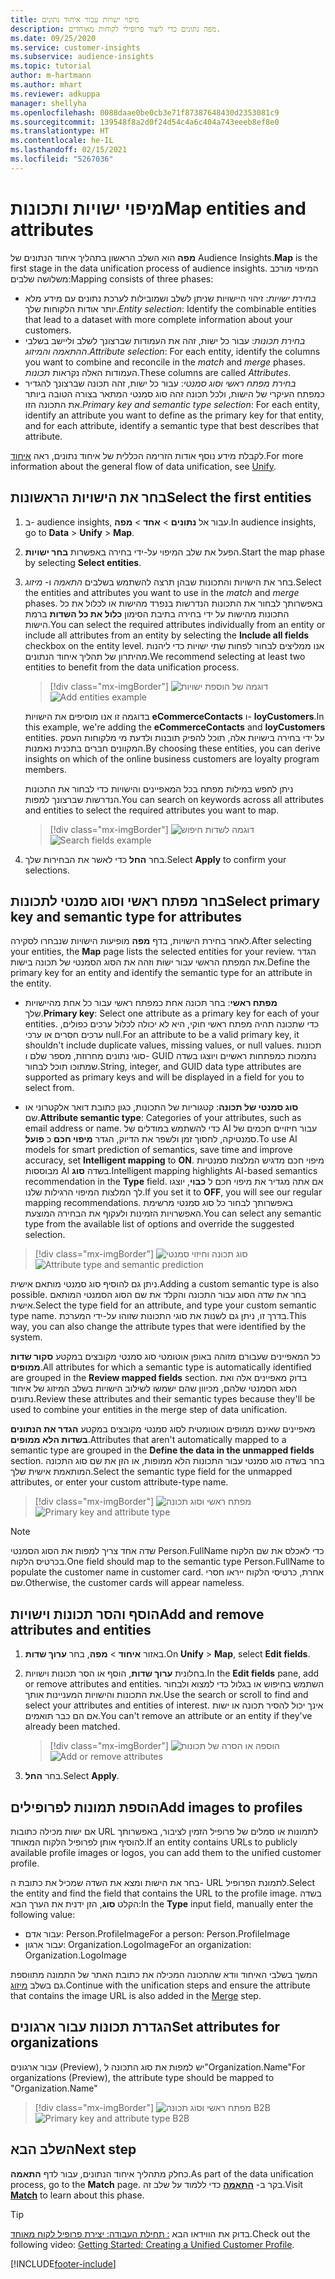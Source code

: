 ```yaml
---
title: מיפוי ישויות עבור איחוד נתונים
description: מפה נתונים כדי ליצור פרופילי לקוחות מאוחדים.
ms.date: 09/25/2020
ms.service: customer-insights
ms.subservice: audience-insights
ms.topic: tutorial
author: m-hartmann
ms.author: mhart
ms.reviewer: adkuppa
manager: shellyha
ms.openlocfilehash: 0088daae0be0cb3e71f87387648430d2353081c9
ms.sourcegitcommit: 139548f8a2d0f24d54c4a6c404a743eeeb8ef8e0
ms.translationtype: HT
ms.contentlocale: he-IL
ms.lasthandoff: 02/15/2021
ms.locfileid: "5267036"
---
```

# <a name="map-entities-and-attributes"></a><span data-ttu-id="6ddf5-103">מיפוי ישויות ותכונות</span><span class="sxs-lookup"><span data-stu-id="6ddf5-103">Map entities and attributes</span></span>

<span data-ttu-id="6ddf5-104">**מפה** הוא השלב הראשון בתהליך איחוד הנתונים של Audience Insights.</span><span class="sxs-lookup"><span data-stu-id="6ddf5-104">**Map** is the first stage in the data unification process of audience insights.</span></span> <span data-ttu-id="6ddf5-105">המיפוי מורכב משלושה שלבים:</span><span class="sxs-lookup"><span data-stu-id="6ddf5-105">Mapping consists of three phases:</span></span>

- <span data-ttu-id="6ddf5-106">*בחירת ישויות*: זיהוי היישויות שניתן לשלב ושמובילות לערכת נתונים עם מידע מלא יותר אודות הלקוחות שלך.</span><span class="sxs-lookup"><span data-stu-id="6ddf5-106">*Entity selection*: Identify the combinable entities that lead to a dataset with more complete information about your customers.</span></span>
- <span data-ttu-id="6ddf5-107">*בחירת תכונות*: עבור כל ישות, זהה את העמודות שברצונך לשלב וליישב בשלבי *ההתאמה* *והמיזוג*.</span><span class="sxs-lookup"><span data-stu-id="6ddf5-107">*Attribute selection*: For each entity, identify the columns you want to combine and reconcile in the *match* and *merge* phases.</span></span> <span data-ttu-id="6ddf5-108">העמודות האלה נקראות *תכונות*.</span><span class="sxs-lookup"><span data-stu-id="6ddf5-108">These columns are called *Attributes*.</span></span>
- <span data-ttu-id="6ddf5-109">*בחירת מפתח ראשי וסוג סמנטי*: עבור כל ישות, זהה תכונה שברצונך להגדיר כמפתח העיקרי של הישות, ולכל תכונה זהה סוג סמנטי המתאר בצורה הטובה ביותר את התכונה הזו.</span><span class="sxs-lookup"><span data-stu-id="6ddf5-109">*Primary key and semantic type selection*: For each entity, identify an attribute you want to define as the primary key for that entity, and for each attribute, identify a semantic type that best describes that attribute.</span></span>

<span data-ttu-id="6ddf5-110">לקבלת מידע נוסף אודות הזרימה הכללית של איחוד נתונים, ראה [איחוד](data-unification.md).</span><span class="sxs-lookup"><span data-stu-id="6ddf5-110">For more information about the general flow of data unification, see [Unify](data-unification.md).</span></span>

## <a name="select-the-first-entities"></a><span data-ttu-id="6ddf5-111">בחר את הישויות הראשונות</span><span class="sxs-lookup"><span data-stu-id="6ddf5-111">Select the first entities</span></span>

1. <span data-ttu-id="6ddf5-112">ב- audience insights, עבור אל **נתונים** > **אחד** > **מפה**.</span><span class="sxs-lookup"><span data-stu-id="6ddf5-112">In audience insights, go to **Data** > **Unify** > **Map**.</span></span>

2. <span data-ttu-id="6ddf5-113">הפעל את שלב המיפוי על-ידי בחירה באפשרות **בחר ישויות**.</span><span class="sxs-lookup"><span data-stu-id="6ddf5-113">Start the map phase by selecting **Select entities**.</span></span>

3. <span data-ttu-id="6ddf5-114">בחר את הישויות והתכונות שבהן תרצה להשתמש בשלבים *התאמה* ו- *מיזוג*.</span><span class="sxs-lookup"><span data-stu-id="6ddf5-114">Select the entities and attributes you want to use in the *match* and *merge* phases.</span></span> <span data-ttu-id="6ddf5-115">באפשרותך לבחור את התכונות הנדרשות בנפרד מהישות או לכלול את כל התכונות מהישות על ידי בחירה בתיבת הסימון **כלול את כל השדות** ברמת הישות.</span><span class="sxs-lookup"><span data-stu-id="6ddf5-115">You can select the required attributes individually from an entity or include all attributes from an entity by selecting the **Include all fields** checkbox on the entity level.</span></span> <span data-ttu-id="6ddf5-116">אנו ממליצים לבחור לפחות שתי ישויות כדי ליהנות מהיתרון של תהליך איחוד הנתונים.</span><span class="sxs-lookup"><span data-stu-id="6ddf5-116">We recommend selecting at least two entities to benefit from the data unification process.</span></span>

   > [!div class="mx-imgBorder"]
   > <span data-ttu-id="6ddf5-117">![דוגמה של הוספת ישויות](media/data-manager-configure-map-add-entities-example.png "דוגמה של הוספת ישויות")</span><span class="sxs-lookup"><span data-stu-id="6ddf5-117">![Add entities example](media/data-manager-configure-map-add-entities-example.png "Add entities example")</span></span>

   <span data-ttu-id="6ddf5-118">בדוגמה זו אנו מוסיפים את הישויות **eCommerceContacts** ו- **loyCustomers**.</span><span class="sxs-lookup"><span data-stu-id="6ddf5-118">In this example, we're adding the **eCommerceContacts** and **loyCustomers** entities.</span></span> <span data-ttu-id="6ddf5-119">על ידי בחירה בישויות אלה, תוכל להפיק תובנות ולדעת מי מלקוחות העסק המקוונים חברים בתכנית נאמנות.</span><span class="sxs-lookup"><span data-stu-id="6ddf5-119">By choosing these entities, you can derive insights on which of the online business customers are loyalty program members.</span></span>
   
   <span data-ttu-id="6ddf5-120">ניתן לחפש במילות מפתח בכל המאפיינים והישויות כדי לבחור את התכונות הנדרשות שברצונך למפות.</span><span class="sxs-lookup"><span data-stu-id="6ddf5-120">You can search on keywords across all attributes and entities to select the required attributes you want to map.</span></span>
   
     > [!div class="mx-imgBorder"]
   > <span data-ttu-id="6ddf5-121">![דוגמה לשדות חיפוש](media/data-manager-configure-map-search-fields-example.png "דוגמה לשדות חיפוש")</span><span class="sxs-lookup"><span data-stu-id="6ddf5-121">![Search fields example](media/data-manager-configure-map-search-fields-example.png "Search fields example")</span></span>

4. <span data-ttu-id="6ddf5-122">בחר **החל** כדי לאשר את הבחירות שלך.</span><span class="sxs-lookup"><span data-stu-id="6ddf5-122">Select **Apply** to confirm your selections.</span></span>

## <a name="select-primary-key-and-semantic-type-for-attributes"></a><span data-ttu-id="6ddf5-123">בחר מפתח ראשי וסוג סמנטי לתכונות</span><span class="sxs-lookup"><span data-stu-id="6ddf5-123">Select primary key and semantic type for attributes</span></span>

<span data-ttu-id="6ddf5-124">לאחר בחירת הישויות, בדף **מפה** מופיעות הישויות שנבחרו לסקירה.</span><span class="sxs-lookup"><span data-stu-id="6ddf5-124">After selecting your entities, the **Map** page lists the selected entities for your review.</span></span> <span data-ttu-id="6ddf5-125">הגדר את המפתח הראשי עבור ישות וזהה את הסוג הסמנטי של תכונה בישות.</span><span class="sxs-lookup"><span data-stu-id="6ddf5-125">Define the primary key for an entity and identify the semantic type for an attribute in the entity.</span></span>

- <span data-ttu-id="6ddf5-126">**מפתח ראשי**: בחר תכונה אחת כמפתח ראשי עבור כל אחת מהיישויות שלך.</span><span class="sxs-lookup"><span data-stu-id="6ddf5-126">**Primary key**: Select one attribute as a primary key for each of your entities.</span></span> <span data-ttu-id="6ddf5-127">כדי שתכונה תהיה מפתח ראשי חוקי, היא לא יכולה לכלול ערכים כפולים, ערכים חסרים או ערכי null.</span><span class="sxs-lookup"><span data-stu-id="6ddf5-127">For an attribute to be a valid primary key, it shouldn't include duplicate values, missing values, or null values.</span></span> <span data-ttu-id="6ddf5-128">תכונות סוגי נתונים מחרוזת, מספר שלם ו- GUID נתמכות כמפתחות ראשיים ויוצגו בשדה שמתוכו תוכל לבחור.</span><span class="sxs-lookup"><span data-stu-id="6ddf5-128">String, integer, and GUID data type attributes are supported as primary keys and will be displayed in a field for you to select from.</span></span>

- <span data-ttu-id="6ddf5-129">**סוג סמנטי של תכונה**: קטגוריות של התכונות, כגון כתובת דואר אלקטרוני או שם.</span><span class="sxs-lookup"><span data-stu-id="6ddf5-129">**Attribute semantic type**: Categories of your attributes, such as email address or name.</span></span> <span data-ttu-id="6ddf5-130">כדי להשתמש במודלים של AI עבור חיזויים חכמים של סמנטיקה, לחסוך זמן ולשפר את הדיוק, הגדר **מיפוי חכם** כ **פועל**.</span><span class="sxs-lookup"><span data-stu-id="6ddf5-130">To use AI models for smart prediction of semantics, save time and improve accuracy, set **Intelligent mapping** to **ON**.</span></span> <span data-ttu-id="6ddf5-131">מיפוי חכם מדגיש המלצות סמנטיות מבוססות AI בשדה **סוג**.</span><span class="sxs-lookup"><span data-stu-id="6ddf5-131">Intelligent mapping highlights AI-based semantics recommendation in the **Type** field.</span></span> <span data-ttu-id="6ddf5-132">אם אתה מגדיר את מיפוי חכם ל **כבוי**, יוצגו לך המלצות המיפוי הרגילות שלנו.</span><span class="sxs-lookup"><span data-stu-id="6ddf5-132">If you set it to **OFF**, you will see our regular mapping recommendations.</span></span> <span data-ttu-id="6ddf5-133">באפשרותך לבחור כל סוג סמנטי מרשימת האפשרויות הזמינות ולעקוף את הבחירה המוצעת.</span><span class="sxs-lookup"><span data-stu-id="6ddf5-133">You can select any semantic type from the available list of options and override the suggested selection.</span></span>

> [!div class="mx-imgBorder"]
> <span data-ttu-id="6ddf5-134">![סוג תכונה וחיזוי סמנטי](media/data-manager-configure-map-add-attributes-semantic-prediction.png "סוג תכונה וחיזוי סמנטי")</span><span class="sxs-lookup"><span data-stu-id="6ddf5-134">![Attribute type and semantic prediction](media/data-manager-configure-map-add-attributes-semantic-prediction.png "Attribute type and semantic prediction")</span></span>

<span data-ttu-id="6ddf5-135">ניתן גם להוסיף סוג סמנטי מותאם אישית.</span><span class="sxs-lookup"><span data-stu-id="6ddf5-135">Adding a custom semantic type is also possible.</span></span> <span data-ttu-id="6ddf5-136">בחר את שדה הסוג עבור התכונה והקלד את שם הסוג הסמנטי המותאם אישית.</span><span class="sxs-lookup"><span data-stu-id="6ddf5-136">Select the type field for an attribute, and type your custom semantic type name.</span></span> <span data-ttu-id="6ddf5-137">בדרך זו, ניתן גם לשנות את סוגי התכונות שזוהו על-ידי המערכת.</span><span class="sxs-lookup"><span data-stu-id="6ddf5-137">This way, you can also change the attribute types that were identified by the system.</span></span>

<span data-ttu-id="6ddf5-138">כל המאפיינים שעבורם מזוהה באופן אוטומטי סוג סמנטי מקובצים במקטע **סקור שדות ממופים**.</span><span class="sxs-lookup"><span data-stu-id="6ddf5-138">All attributes for which a semantic type is automatically identified are grouped in the **Review mapped fields** section.</span></span> <span data-ttu-id="6ddf5-139">בדוק מאפיינים אלה ואת הסוג הסמנטי שלהם, מכיוון שהם ישמשו לשילוב הישויות בשלב המיזוג של איחוד נתונים.</span><span class="sxs-lookup"><span data-stu-id="6ddf5-139">Review these attributes and their semantic types because they'll be used to combine your entities in the merge step of data unification.</span></span>

<span data-ttu-id="6ddf5-140">מאפיינים שאינם ממופים אוטומטית לסוג סמנטי מקובצים במקטע **הגדר את הנתונים בשדות הלא ממופים**.</span><span class="sxs-lookup"><span data-stu-id="6ddf5-140">Attributes that aren't automatically mapped to a semantic type are grouped in the **Define the data in the unmapped fields** section.</span></span> <span data-ttu-id="6ddf5-141">בחר בשדה סוג סמנטי עבור התכונות הלא ממופות, או הזן את שם סוג התכונה המותאמת אישית שלך.</span><span class="sxs-lookup"><span data-stu-id="6ddf5-141">Select the semantic type field for the unmapped attributes, or enter your custom attribute-type name.</span></span>

> [!div class="mx-imgBorder"]
> <span data-ttu-id="6ddf5-142">![מפתח ראשי וסוג תכונה](media/data-manager-configure-map-add-attributes.png "מפתח ראשי וסוג תכונה")</span><span class="sxs-lookup"><span data-stu-id="6ddf5-142">![Primary key and attribute type](media/data-manager-configure-map-add-attributes.png "Primary key and attribute type")</span></span>

> [!NOTE]
> <span data-ttu-id="6ddf5-143">שדה אחד צריך למפות את הסוג הסמנטי Person.FullName כדי לאכלס את שם הלקוח בכרטיס הלקוח.</span><span class="sxs-lookup"><span data-stu-id="6ddf5-143">One field should map to the semantic type Person.FullName to populate the customer name in customer card.</span></span> <span data-ttu-id="6ddf5-144">אחרת, כרטיסי הלקוח ייראו חסרי שם.</span><span class="sxs-lookup"><span data-stu-id="6ddf5-144">Otherwise, the customer cards will appear nameless.</span></span> 

## <a name="add-and-remove-attributes-and-entities"></a><span data-ttu-id="6ddf5-145">הוסף והסר תכונות וישויות</span><span class="sxs-lookup"><span data-stu-id="6ddf5-145">Add and remove attributes and entities</span></span>

1. <span data-ttu-id="6ddf5-146">באזור **איחוד** > **מפה**, בחר **ערוך שדות**.</span><span class="sxs-lookup"><span data-stu-id="6ddf5-146">On **Unify** > **Map**, select **Edit fields**.</span></span>

2. <span data-ttu-id="6ddf5-147">בחלונית **ערוך שדות**, הוסף או הסר תכונות וישויות.</span><span class="sxs-lookup"><span data-stu-id="6ddf5-147">In the **Edit fields** pane, add or remove attributes and entities.</span></span> <span data-ttu-id="6ddf5-148">השתמש בחיפוש או בגלול כדי למצוא ולבחור את התכונות והישויות המעניינות אותך.</span><span class="sxs-lookup"><span data-stu-id="6ddf5-148">Use the search or scroll to find and select your attributes and entities of interest.</span></span> <span data-ttu-id="6ddf5-149">אינך יכול להסיר תכונה או ישות אם הם כבר תואמים.</span><span class="sxs-lookup"><span data-stu-id="6ddf5-149">You can't remove an attribute or an entity if they've already been matched.</span></span>

   > [!div class="mx-imgBorder"]
   > <span data-ttu-id="6ddf5-150">![הוספה או הסרה של תכונות](media/configure-data-map-edit.png "הוספה או הסרה של תכונות")</span><span class="sxs-lookup"><span data-stu-id="6ddf5-150">![Add or remove attributes](media/configure-data-map-edit.png "Add or remove attributes")</span></span>

3. <span data-ttu-id="6ddf5-151">בחר **החל**.</span><span class="sxs-lookup"><span data-stu-id="6ddf5-151">Select **Apply**.</span></span>

## <a name="add-images-to-profiles"></a><span data-ttu-id="6ddf5-152">הוספת תמונות לפרופילים</span><span class="sxs-lookup"><span data-stu-id="6ddf5-152">Add images to profiles</span></span>

<span data-ttu-id="6ddf5-153">אם ישות מכילה כתובות URL לתמונות או סמלים של פרופיל הזמין לציבור, באפשרותך להוסיף אותן לפרופיל הלקוח המאוחד.</span><span class="sxs-lookup"><span data-stu-id="6ddf5-153">If an entity contains URLs to publicly available profile images or logos, you can add them to the unified customer profile.</span></span>

<span data-ttu-id="6ddf5-154">בחר את הישות ומצא את השדה שמכיל את כתובת ה- URL לתמונת הפרופיל.</span><span class="sxs-lookup"><span data-stu-id="6ddf5-154">Select the entity and find the field that contains the URL to the profile image.</span></span> <span data-ttu-id="6ddf5-155">בשדה הקלט **סוג**, הזן ידנית את הערך הבא:</span><span class="sxs-lookup"><span data-stu-id="6ddf5-155">In the **Type** input field, manually enter the following value:</span></span> 
- <span data-ttu-id="6ddf5-156">עבור אדם: Person.ProfileImage</span><span class="sxs-lookup"><span data-stu-id="6ddf5-156">For a person: Person.ProfileImage</span></span>
- <span data-ttu-id="6ddf5-157">עבור ארגון: Organization.LogoImage</span><span class="sxs-lookup"><span data-stu-id="6ddf5-157">For an organization: Organization.LogoImage</span></span>

<span data-ttu-id="6ddf5-158">המשך בשלבי האיחוד וודא שהתכונה המכילה את כתובת האתר של התמונה מתווספת גם בשלב [מיזוג](merge-entities.md).</span><span class="sxs-lookup"><span data-stu-id="6ddf5-158">Continue with the unification steps and ensure the attribute that contains the image URL is also added in the [Merge](merge-entities.md) step.</span></span>

## <a name="set-attributes-for-organizations"></a><span data-ttu-id="6ddf5-159">הגדרת תכונות עבור ארגונים</span><span class="sxs-lookup"><span data-stu-id="6ddf5-159">Set attributes for organizations</span></span>

<span data-ttu-id="6ddf5-160">עבור ארגונים (Preview), יש למפות את סוג התכונה ל"Organization.Name"</span><span class="sxs-lookup"><span data-stu-id="6ddf5-160">For organizations (Preview), the attribute type should be mapped to "Organization.Name"</span></span>
> [!div class="mx-imgBorder"]
> <span data-ttu-id="6ddf5-161">![מפתח ראשי וסוג תכונה B2B](media/configure-data-map-edit-b2b.png "מפתח ראשי וסוג תכונה B2B")</span><span class="sxs-lookup"><span data-stu-id="6ddf5-161">![Primary key and attribute type B2B](media/configure-data-map-edit-b2b.png "Primary key and attribute type B2B")</span></span>

## <a name="next-step"></a><span data-ttu-id="6ddf5-162">השלב הבא</span><span class="sxs-lookup"><span data-stu-id="6ddf5-162">Next step</span></span>

<span data-ttu-id="6ddf5-163">כחלק מתהליך איחוד הנתונים, עבור לדף **התאמה**.</span><span class="sxs-lookup"><span data-stu-id="6ddf5-163">As part of the data unification process, go to the **Match** page.</span></span> <span data-ttu-id="6ddf5-164">בקר ב- [**התאמה**](match-entities.md) כדי ללמוד על שלב זה.</span><span class="sxs-lookup"><span data-stu-id="6ddf5-164">Visit [**Match**](match-entities.md) to learn about this phase.</span></span>

> [!TIP]
> <span data-ttu-id="6ddf5-165">בדוק את הווידאו הבא [: תחילת העבודה: יצירת פרופיל לקוח מאוחד](https://youtu.be/oBfGEhucAxs).</span><span class="sxs-lookup"><span data-stu-id="6ddf5-165">Check out the following video: [Getting Started: Creating a Unified Customer Profile](https://youtu.be/oBfGEhucAxs).</span></span>


[!INCLUDE[footer-include](../includes/footer-banner.md)]